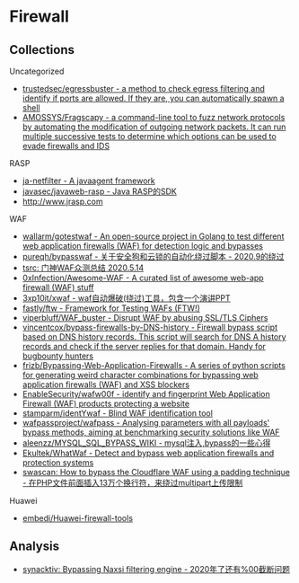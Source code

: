 # Firewall

## Collections

Uncategorized

* [trustedsec/egressbuster - a method to check egress filtering and identify if ports are allowed. If they are, you can automatically spawn a shell](https://github.com/trustedsec/egressbuster)
* [AMOSSYS/Fragscapy - a command-line tool to fuzz network protocols by automating the modification of outgoing network packets. It can run multiple successive tests to determine which options can be used to evade firewalls and IDS](https://github.com/AMOSSYS/Fragscapy)

RASP

* [ja-netfilter - A javaagent framework](https://github.com/ja-netfilter/ja-netfilter)
* [javasec/javaweb-rasp - Java RASP的SDK](https://github.com/javasec/javaweb-rasp)
* http://www.jrasp.com

WAF

* [wallarm/gotestwaf - An open-source project in Golang to test different web application firewalls (WAF) for detection logic and bypasses](https://github.com/wallarm/gotestwaf)
* [pureqh/bypasswaf - 关于安全狗和云锁的自动化绕过脚本 - 2020.9的绕过](https://github.com/pureqh/bypasswaf)
* [tsrc: 门神WAF众测总结 2020.5.14](https://security.tencent.com/index.php/blog/msg/151)
* [0xInfection/Awesome-WAF - A curated list of awesome web-app firewall (WAF) stuff](https://github.com/0xInfection/Awesome-WAF)
* [3xp10it/xwaf - waf自动爆破(绕过)工具，包含一个演讲PPT](https://github.com/3xp10it/xwaf)
* [fastly/ftw - Framework for Testing WAFs (FTW!)](https://github.com/fastly/ftw)
* [viperbluff/WAF_buster - Disrupt WAF by abusing SSL/TLS Ciphers](https://github.com/viperbluff/WAF_buster)
* [vincentcox/bypass-firewalls-by-DNS-history - Firewall bypass script based on DNS history records. This script will search for DNS A history records and check if the server replies for that domain. Handy for bugbounty hunters](https://github.com/vincentcox/bypass-firewalls-by-DNS-history)
* [frizb/Bypassing-Web-Application-Firewalls - A series of python scripts for generating weird character combinations for bypassing web application firewalls (WAF) and XSS blockers](https://github.com/frizb/Bypassing-Web-Application-Firewalls)
* [EnableSecurity/wafw00f - identify and fingerprint Web Application Firewall (WAF) products protecting a website](https://github.com/EnableSecurity/wafw00f)
* [stamparm/identYwaf - Blind WAF identification tool](https://github.com/stamparm/identYwaf)
* [wafpassproject/wafpass - Analysing parameters with all payloads' bypass methods, aiming at benchmarking security solutions like WAF](https://github.com/wafpassproject/wafpass)
* [aleenzz/MYSQL_SQL_BYPASS_WIKI - mysql注入,bypass的一些心得](https://github.com/aleenzz/MYSQL_SQL_BYPASS_WIKI)
* [Ekultek/WhatWaf - Detect and bypass web application firewalls and protection systems](https://github.com/Ekultek/WhatWaf)
* [swascan: How to bypass the Cloudflare WAF using a padding technique - 在PHP文件前面插入13万个换行符，来绕过multipart上传限制](https://www.swascan.com/cloudflare/)

Huawei

* [embedi/Huawei-firewall-tools](https://github.com/embedi/Huawei-firewall-tools)

## Analysis

* [synacktiv: Bypassing Naxsi filtering engine - 2020年了还有%00截断问题](https://www.synacktiv.com/publications/bypassing-naxsi-filtering-engine.html)
